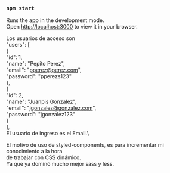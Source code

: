 ### `npm start`

Runs the app in the development mode.\
Open [http://localhost:3000](http://localhost:3000) to view it in your browser.

Los usuarios de acceso son\
"users": [\
            {\
                "id": 1,\
                "name": "Pepito Perez",\
                "email": "pperez@perez.com",\
                "password": "pperezs123"\
            },\
            {\
                "id": 2,\
                "name": "Juanpis Gonzalez",\
                "email": "jgonzalez@gonzalez.com",\
                "password": "jgonzalez123"\
            }\
        ],\
El usuario de ingreso es el Email.\

El motivo de uso de styled-components, es para incrementar mi conocimiento a la hora\
de trabajar con CSS dinámico.\
Ya que ya dominó mucho mejor sass y less.


